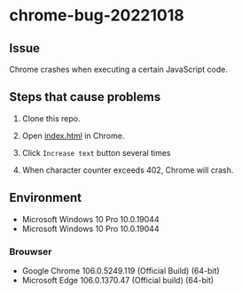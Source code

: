 # chrome-bug-20221018

## Issue

Chrome crashes when executing a certain JavaScript code.

## Steps that cause problems

1. Clone this repo.

2. Open [index.html](./index.html) in Chrome.

3. Click `Increase text` button several times

4. When character counter exceeds 402, Chrome will crash.

## Environment

* Microsoft Windows 10 Pro 10.0.19044
* Microsoft Windows 10 Pro 10.0.19044


### Brouwser

* Google Chrome 106.0.5249.119 (Official Build) (64-bit)
* Microsoft Edge 106.0.1370.47 (Official build) (64-bit)

